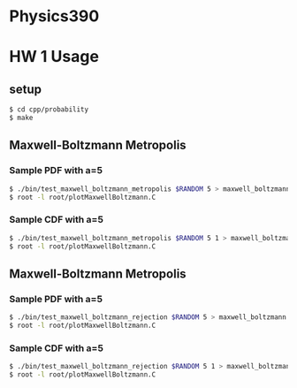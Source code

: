 # Physics390

# HW 1 Usage
## setup
``` bash
$ cd cpp/probability
$ make
```
## Maxwell-Boltzmann Metropolis
### Sample PDF with a=5
```bash
$ ./bin/test_maxwell_boltzmann_metropolis $RANDOM 5 > maxwell_boltzmann.dat
$ root -l root/plotMaxwellBoltzmann.C
```
### Sample CDF with a=5
```bash
$ ./bin/test_maxwell_boltzmann_metropolis $RANDOM 5 1 > maxwell_boltzmann.dat
$ root -l root/plotMaxwellBoltzmann.C
```
## Maxwell-Boltzmann Metropolis
### Sample PDF with a=5
```bash
$ ./bin/test_maxwell_boltzmann_rejection $RANDOM 5 > maxwell_boltzmann.dat
$ root -l root/plotMaxwellBoltzmann.C
```
### Sample CDF with a=5
```bash
$ ./bin/test_maxwell_boltzmann_rejection $RANDOM 5 1 > maxwell_boltzmann.dat
$ root -l root/plotMaxwellBoltzmann.C
```